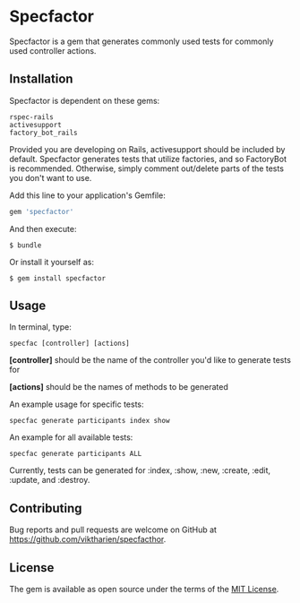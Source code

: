 # Specfactor

Specfactor is a gem that generates commonly used tests for commonly used controller actions.

## Installation

Specfactor is dependent on these gems: 

    rspec-rails
    activesupport
    factory_bot_rails
    
Provided you are developing on Rails, activesupport should be included by default.
Specfactor generates tests that utilize factories, and so FactoryBot is recommended. Otherwise, simply comment out/delete parts of the tests you don't want to use.

Add this line to your application's Gemfile:

```ruby
gem 'specfactor'
```

And then execute:

    $ bundle

Or install it yourself as:

    $ gem install specfactor

## Usage

In terminal, type:

    specfac [controller] [actions]
    
__[controller]__ should be the name of the controller you'd like to generate tests for

__[actions]__ should be the names of methods to be generated

An example usage for specific tests:

    specfac generate participants index show
    
An example for all available tests:
    
    specfac generate participants ALL
    
Currently, tests can be generated for :index, :show, :new, :create, :edit, :update, and :destroy.

## Contributing

Bug reports and pull requests are welcome on GitHub at https://github.com/viktharien/specfacthor.

## License

The gem is available as open source under the terms of the [MIT License](https://opensource.org/licenses/MIT).

